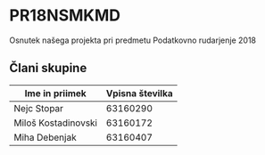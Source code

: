 # PR18NSMKMD
Osnutek našega projekta pri predmetu Podatkovno rudarjenje 2018

## Člani skupine

| Ime in priimek | Vpisna številka |
| -------------- | --------------- |
| Nejc Stopar | 63160290 |
| Miloš Kostadinovski | 63160172 |
| Miha Debenjak | 63160407 |
